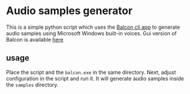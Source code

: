 # Audio samples generator

This is a simple python script which uses the [Balcon cli app](https://www.cross-plus-a.com/pl/bconsole.htm) to generate audio samples using Microsoft Windows built-in voices.
Gui version of Balcon is available [here](https://www.cross-plus-a.com/pl/balabolka.htm)

## usage

Place the script and the `balcon.exe` in the same directory. Next, adjust configuration in the script and run it.
It will generate audio samples inside the `samples` directory.
